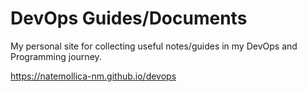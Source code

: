# DevOps Guides/Documents

My personal site for collecting useful notes/guides in my DevOps and Programming journey.

https://natemollica-nm.github.io/devops